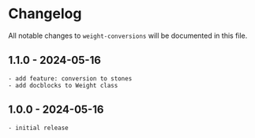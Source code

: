 # Changelog

All notable changes to `weight-conversions` will be documented in this file.

## 1.1.0 - 2024-05-16
    - add feature: conversion to stones
    - add docblocks to Weight class

## 1.0.0 - 2024-05-16
    - initial release
